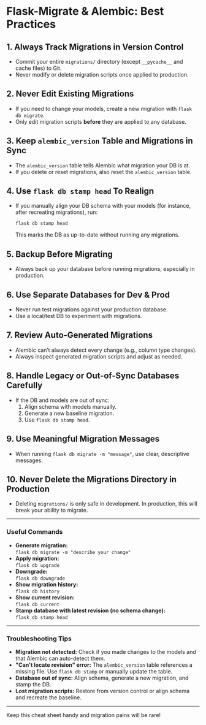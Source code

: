 # Flask-Migrate & Alembic: Best Practices

## 1. Always Track Migrations in Version Control
- Commit your entire `migrations/` directory (except `__pycache__` and cache files) to Git.
- Never modify or delete migration scripts once applied to production.

## 2. Never Edit Existing Migrations
- If you need to change your models, create a new migration with `flask db migrate`.
- Only edit migration scripts **before** they are applied to any database.

## 3. Keep `alembic_version` Table and Migrations in Sync
- The `alembic_version` table tells Alembic what migration your DB is at.
- If you delete or reset migrations, also reset the `alembic_version` table.

## 4. Use `flask db stamp head` To Realign
- If you manually align your DB schema with your models (for instance, after recreating migrations), run:
  ```
  flask db stamp head
  ```
  This marks the DB as up-to-date without running any migrations.

## 5. Backup Before Migrating
- Always back up your database before running migrations, especially in production.

## 6. Use Separate Databases for Dev & Prod
- Never run test migrations against your production database.
- Use a local/test DB to experiment with migrations.

## 7. Review Auto-Generated Migrations
- Alembic can’t always detect every change (e.g., column type changes).
- Always inspect generated migration scripts and adjust as needed.

## 8. Handle Legacy or Out-of-Sync Databases Carefully
- If the DB and models are out of sync:
  1. Align schema with models manually.
  2. Generate a new baseline migration.
  3. Use `flask db stamp head`.

## 9. Use Meaningful Migration Messages
- When running `flask db migrate -m "message"`, use clear, descriptive messages.

## 10. Never Delete the Migrations Directory in Production
- Deleting `migrations/` is only safe in development. In production, this will break your ability to migrate.

---

### Useful Commands

- **Generate migration:**  
  `flask db migrate -m "describe your change"`
- **Apply migration:**  
  `flask db upgrade`
- **Downgrade:**  
  `flask db downgrade`
- **Show migration history:**  
  `flask db history`
- **Show current revision:**  
  `flask db current`
- **Stamp database with latest revision (no schema change):**  
  `flask db stamp head`

---

### Troubleshooting Tips

- **Migration not detected:** Check if you made changes to the models and that Alembic can auto-detect them.
- **"Can't locate revision" error:** The `alembic_version` table references a missing file. Use `flask db stamp` or manually update the table.
- **Database out of sync:** Align schema, generate a new migration, and stamp the DB.
- **Lost migration scripts:** Restore from version control or align schema and recreate the baseline.

---

Keep this cheat sheet handy and migration pains will be rare!